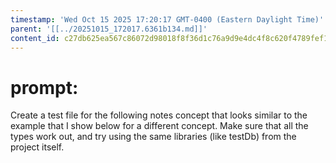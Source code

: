 ```yaml
---
timestamp: 'Wed Oct 15 2025 17:20:17 GMT-0400 (Eastern Daylight Time)'
parent: '[[../20251015_172017.6361b134.md]]'
content_id: c27db625ea567c86072d98018f8f36d1c76a9d9e4dc4f8c620f4789fef19c19c
---
```


# prompt:

Create a test file for the following notes concept that looks similar to the example that I show below for a different concept.  Make sure that all the types work out, and try using the same libraries (like testDb) from the project itself.
